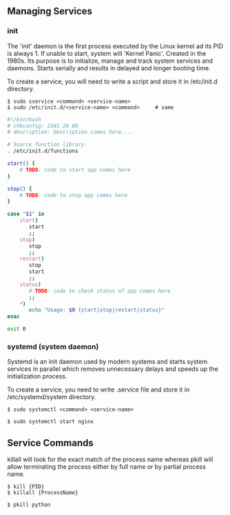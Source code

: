 ## Managing Services

### init

The 'init' daemon is the first process executed by the Linux kernel ad its PID is always 1. If unable to start, system will 'Kernel Panic'. Created in the 1980s. Its purpose is to initialize, manage and track system services and daemons. Starts serially and results in delayed and longer booting time.

To create a service, you will need to write a script and store it in /etc/init.d directory.

```console
$ sudo sservice <command> <service-name>
$ sudo /etc/init.d/<service-name> <command>     # same
```

```sh
#!/bin/bash
# chkconfig: 2345 20 80
# description: Description comes here....

# Source function library.
. /etc/init.d/functions

start() {
    # TODO: code to start app comes here
}

stop() {
    # TODO: code to stop app comes here
}

case "$1" in
    start)
       start
       ;;
    stop)
       stop
       ;;
    restart)
       stop
       start
       ;;
    status)
       # TODO: code to check status of app comes here
       ;;
    *)
       echo "Usage: $0 {start|stop|restart|status}"
esac

exit 0
```

### systemd (system daemon)

Systemd is an init daemon used by modern systems and starts system services in parallel which removes unnecessary delays and speeds up the initialization process.

To create a service, you need to write .service file and store it in /etc/systemd/system directory.

```console
$ sudo systemctl <command> <service-name>

$ sudo systemctl start nginx
```

## Service Commands

killall will look for the exact match of the process name whereas pkill will allow terminating the process either by full name or by partial process name.

```console
$ kill {PID}
$ killall {ProcessName}

$ pkill python
```
